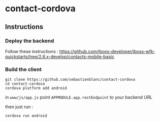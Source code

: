 contact-cordova
===============

## Instructions

### Deploy the backend

Follow these instructions : https://github.com/jboss-developer/jboss-wfk-quickstarts/tree/2.6.x-develop/contacts-mobile-basic




### Build the client

```
git clone https://github.com/sebastienblanc/contact-cordova
cd contact-cordova
cordova platform add android

```

in ``` www/js/app.js ``` point  ``` APPMODULE.app.restEndpoint ``` to your backend URL

then just run : 

```
cordova run android

```



